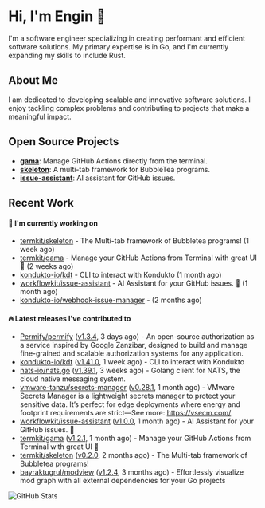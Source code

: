 # Hi, I'm Engin 👋

I'm a software engineer specializing in creating performant and efficient software solutions. My primary expertise is in Go, and I'm currently expanding my skills to include Rust.

## About Me

I am dedicated to developing scalable and innovative software solutions. I enjoy tackling complex problems and contributing to projects that make a meaningful impact.

## Open Source Projects

- [**gama**](https://github.com/termkit/gama): Manage GitHub Actions directly from the terminal.
- [**skeleton**](https://github.com/termkit/skeleton): A multi-tab framework for BubbleTea programs.
- [**issue-assistant**](https://github.com/workflowkit/issue-assistant): AI assistant for GitHub issues.

## Recent Work

#### 🚧 I'm currently working on

- [termkit/skeleton](https://github.com/termkit/skeleton) - The Multi-tab framework of Bubbletea programs! (1 week ago)
- [termkit/gama](https://github.com/termkit/gama) - Manage your GitHub Actions from Terminal with great UI 🧪 (2 weeks ago)
- [kondukto-io/kdt](https://github.com/kondukto-io/kdt) - CLI to interact with Kondukto (1 month ago)
- [workflowkit/issue-assistant](https://github.com/workflowkit/issue-assistant) - AI Assistant for your GitHub issues. 🤖 (1 month ago)
- [kondukto-io/webhook-issue-manager](https://github.com/kondukto-io/webhook-issue-manager) -  (2 months ago)

#### 🔥 Latest releases I've contributed to

- [Permify/permify](https://github.com/Permify/permify) ([v1.3.4](https://github.com/Permify/permify/releases/tag/v1.3.4), 3 days ago) - An open-source authorization as a service inspired by Google Zanzibar, designed to build and manage fine-grained and scalable authorization systems for any application.
- [kondukto-io/kdt](https://github.com/kondukto-io/kdt) ([v1.41.0](https://github.com/kondukto-io/kdt/releases/tag/v1.41.0), 1 week ago) - CLI to interact with Kondukto
- [nats-io/nats.go](https://github.com/nats-io/nats.go) ([v1.39.1](https://github.com/nats-io/nats.go/releases/tag/v1.39.1), 3 weeks ago) - Golang client for NATS, the cloud native messaging system.
- [vmware-tanzu/secrets-manager](https://github.com/vmware-tanzu/secrets-manager) ([v0.28.1](https://github.com/vmware-tanzu/secrets-manager/releases/tag/v0.28.1), 1 month ago) - VMware Secrets Manager is a lightweight secrets manager to protect your sensitive data. It’s perfect for edge deployments where energy and footprint requirements are strict—See more: https://vsecm.com/
- [workflowkit/issue-assistant](https://github.com/workflowkit/issue-assistant) ([v1.0.0](https://github.com/workflowkit/issue-assistant/releases/tag/v1.0.0), 1 month ago) - AI Assistant for your GitHub issues. 🤖
- [termkit/gama](https://github.com/termkit/gama) ([v1.2.1](https://github.com/termkit/gama/releases/tag/v1.2.1), 1 month ago) - Manage your GitHub Actions from Terminal with great UI 🧪
- [termkit/skeleton](https://github.com/termkit/skeleton) ([v0.2.0](https://github.com/termkit/skeleton/releases/tag/v0.2.0), 2 months ago) - The Multi-tab framework of Bubbletea programs!
- [bayraktugrul/modview](https://github.com/bayraktugrul/modview) ([v1.2.4](https://github.com/bayraktugrul/modview/releases/tag/v1.2.4), 3 months ago) - Effortlessly visualize mod graph with all external dependencies for your Go projects

![GitHub Stats](http://github-profile-summary-cards.vercel.app/api/cards/profile-details?username=canack&theme=gotham)